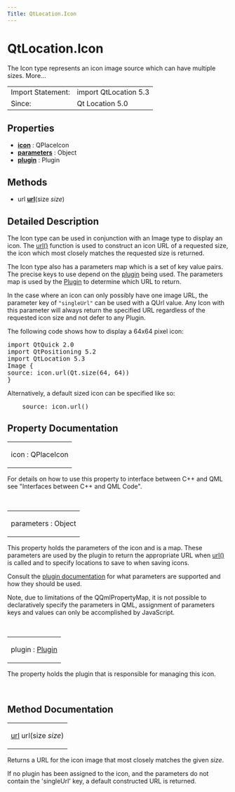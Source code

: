 ```yaml
---
Title: QtLocation.Icon
---
```


# QtLocation.Icon

<span class="subtitle"></span>
<!-- $$$Icon-brief -->
<p>The Icon type represents an icon image source which can have multiple sizes. More...</p>
<!-- @@@Icon -->
<table class="alignedsummary">
<tr><td class="memItemLeft rightAlign topAlign"> Import Statement:</td><td class="memItemRight bottomAlign"> import QtLocation 5.3</td></tr><tr><td class="memItemLeft rightAlign topAlign"> Since:</td><td class="memItemRight bottomAlign">  Qt Location 5.0</td></tr></table><ul>
</ul>
<h2 id="properties">Properties</h2>
<ul>
<li class="fn"><b><b><a href="#icon-prop">icon</a></b></b> : QPlaceIcon</li>
<li class="fn"><b><b><a href="#parameters-prop">parameters</a></b></b> : Object</li>
<li class="fn"><b><b><a href="#plugin-prop">plugin</a></b></b> : Plugin</li>
</ul>
<h2 id="methods">Methods</h2>
<ul>
<li class="fn">url <b><b><a href="#url-method">url</a></b></b>(size <i>size</i>)</li>
</ul>
<!-- $$$Icon-description -->
<h2 id="details">Detailed Description</h2>
</p>
<p>The Icon type can be used in conjunction with an Image type to display an icon. The <a href="#url-method">url()</a> function is used to construct an icon URL of a requested size, the icon which most closely matches the requested size is returned.</p>
<p>The Icon type also has a parameters map which is a set of key value pairs. The precise keys to use depend on the <a href="QtLocation.qtlocation-index.md#plugin-references-and-parameters">plugin</a> being used. The parameters map is used by the <a href="QtLocation.location-places-qml.md#plugin">Plugin</a> to determine which URL to return.</p>
<p>In the case where an icon can only possibly have one image URL, the parameter key of <code>&quot;singleUrl&quot;</code> can be used with a QUrl value. Any Icon with this parameter will always return the specified URL regardless of the requested icon size and not defer to any Plugin.</p>
<p>The following code shows how to display a 64x64 pixel icon:</p>
<pre class="qml">import QtQuick 2.0
import QtPositioning 5.2
import QtLocation 5.3
<span class="type">Image</span> {
<span class="name">source</span>: <span class="name">icon</span>.<span class="name">url</span>(<span class="name">Qt</span>.<span class="name">size</span>(<span class="number">64</span>, <span class="number">64</span>))
}</pre>
<p>Alternatively, a default sized icon can be specified like so:</p>
<pre class="qml">    <span class="name">source</span>: <span class="name">icon</span>.<span class="name">url</span>()</pre>
<!-- @@@Icon -->
<h2>Property Documentation</h2>
<!-- $$$icon -->
<table class="qmlname"><tr valign="top" id="icon-prop"><td class="tblQmlPropNode"><p><span class="name">icon</span> : <span class="type">QPlaceIcon</span></p></td></tr></table><p>For details on how to use this property to interface between C++ and QML see &quot;Interfaces between C++ and QML Code&quot;.</p>
<!-- @@@icon -->
<br/>
<!-- $$$parameters -->
<table class="qmlname"><tr valign="top" id="parameters-prop"><td class="tblQmlPropNode"><p><span class="name">parameters</span> : <span class="type">Object</span></p></td></tr></table><p>This property holds the parameters of the icon and is a map. These parameters are used by the plugin to return the appropriate URL when <a href="#url-method">url()</a> is called and to specify locations to save to when saving icons.</p>
<p>Consult the <a href="QtLocation.qtlocation-index.md#plugin-references-and-parameters">plugin documentation</a> for what parameters are supported and how they should be used.</p>
<p>Note, due to limitations of the QQmlPropertyMap, it is not possible to declaratively specify the parameters in QML, assignment of parameters keys and values can only be accomplished by JavaScript.</p>
<!-- @@@parameters -->
<br/>
<!-- $$$plugin -->
<table class="qmlname"><tr valign="top" id="plugin-prop"><td class="tblQmlPropNode"><p><span class="name">plugin</span> : <span class="type"><a href="QtLocation.Plugin.md">Plugin</a></span></p></td></tr></table><p>The property holds the plugin that is responsible for managing this icon.</p>
<!-- @@@plugin -->
<br/>
<h2>Method Documentation</h2>
<!-- $$$url -->
<table class="qmlname"><tr valign="top" id="url-method"><td class="tblQmlFuncNode"><p><span class="type"><a href="#url-method">url</a></span> <span class="name">url</span>(<span class="type">size</span><i> size</i>)</p></td></tr></table><p>Returns a URL for the icon image that most closely matches the given <i>size</i>.</p>
<p>If no plugin has been assigned to the icon, and the parameters do not contain the 'singleUrl' key, a default constructed URL is returned.</p>
<!-- @@@url -->
<br/>
